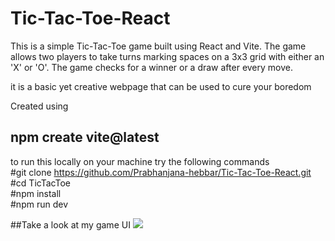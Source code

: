 # Tic-Tac-Toe-React
This is a simple Tic-Tac-Toe game built using React and Vite. The game allows two players to take turns marking spaces on a 3x3 grid with either an 'X' or 'O'. The game checks for a winner or a draw after every move.

it is a basic yet creative webpage that can be used to cure your boredom

Created using 
## npm create vite@latest

to run this locally on your machine
try the following commands<br>
#git clone https://github.com/Prabhanjana-hebbar/Tic-Tac-Toe-React.git <br>
#cd TicTacToe<br>
#npm install<br>
#npm run dev<br>


##Take a look at my game UI
<img src="Screenshot 2025-02-27 200001](https://github.com/user-attachments/assets/0f389ff3-4a79-4ffa-91e8-1d581044fb81"/>


